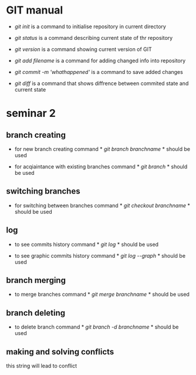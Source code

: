 # GIT manual

* *git init* is a command to initialise repository in current directory

* *git status* is a command describing current state of thr repository

* *git version* is a command showing current version of GIT

* *git add filename* is a command for adding changed info into repository

* *git commit -m 'whathappened'* is a command to save added changes

* *git diff* is a command that shows diffrence between commited state and current state

# seminar 2

## branch creating

* for new branch creating command * *git branch branchname* * should be used

* for acqiaintance with existing branches command * *git branch* * should be used

## switching branches

* for switching between branches command  * *git checkout branchname* * should be used

## log

* to see commits history command * *git log* * should be used

* to see graphic commits history command * *git log --graph* * should be used

## branch merging

* to merge branches command * *git merge branchname* * should be used

## branch deleting

* to delete branch command * *git branch -d branchname* * should be used

## making and solving conflicts

this string will lead to conflict

